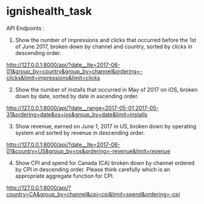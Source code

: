 # ignishealth_task

API Endpoints :

1. Show the number of impressions and clicks that occurred before the 1st of June 2017, broken down by channel and country, sorted by clicks in descending order.

http://127.0.0.1:8000/api/?date__lte=2017-06-01&group_by=country&group_by=channel&ordering=-clicks&limit=impressions&limit=clicks

2. Show the number of installs that occurred in May of 2017 on iOS, broken down by date, sorted by date in ascending order.

http://127.0.0.1:8000/api/?date__range=2017-05-01,2017-05-31&ordering=date&os=ios&group_by=date&limit=installs

3. Show revenue, earned on June 1, 2017 in US, broken down by operating system and sorted by revenue in descending order.

http://127.0.0.1:8000/api/?date__lte=2017-06-01&country=US&group_by=os&ordering=-revenue&limit=revenue

4. Show CPI and spend for Canada (CA) broken down by channel ordered by CPI in descending order. Please think carefully which is an appropriate aggregate function for CPI.

http://127.0.0.1:8000/api/?country=CA&group_by=channel&cpi=cpi&limit=spend&ordering=-cpi
